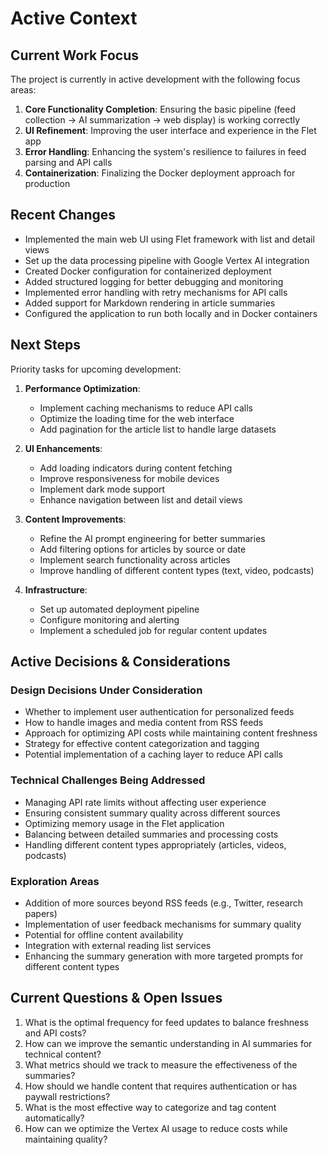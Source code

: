 # Active Context

## Current Work Focus

The project is currently in active development with the following focus areas:

1. **Core Functionality Completion**: Ensuring the basic pipeline (feed collection → AI summarization → web display) is working correctly
2. **UI Refinement**: Improving the user interface and experience in the Flet app
3. **Error Handling**: Enhancing the system's resilience to failures in feed parsing and API calls
4. **Containerization**: Finalizing the Docker deployment approach for production

## Recent Changes

- Implemented the main web UI using Flet framework with list and detail views
- Set up the data processing pipeline with Google Vertex AI integration
- Created Docker configuration for containerized deployment
- Added structured logging for better debugging and monitoring
- Implemented error handling with retry mechanisms for API calls
- Added support for Markdown rendering in article summaries
- Configured the application to run both locally and in Docker containers

## Next Steps

Priority tasks for upcoming development:

1. **Performance Optimization**:
   - Implement caching mechanisms to reduce API calls
   - Optimize the loading time for the web interface
   - Add pagination for the article list to handle large datasets

2. **UI Enhancements**:
   - Add loading indicators during content fetching
   - Improve responsiveness for mobile devices
   - Implement dark mode support
   - Enhance navigation between list and detail views

3. **Content Improvements**:
   - Refine the AI prompt engineering for better summaries
   - Add filtering options for articles by source or date
   - Implement search functionality across articles
   - Improve handling of different content types (text, video, podcasts)

4. **Infrastructure**:
   - Set up automated deployment pipeline
   - Configure monitoring and alerting
   - Implement a scheduled job for regular content updates

## Active Decisions & Considerations

### Design Decisions Under Consideration
- Whether to implement user authentication for personalized feeds
- How to handle images and media content from RSS feeds
- Approach for optimizing API costs while maintaining content freshness
- Strategy for effective content categorization and tagging
- Potential implementation of a caching layer to reduce API calls

### Technical Challenges Being Addressed
- Managing API rate limits without affecting user experience
- Ensuring consistent summary quality across different sources
- Optimizing memory usage in the Flet application
- Balancing between detailed summaries and processing costs
- Handling different content types appropriately (articles, videos, podcasts)

### Exploration Areas
- Addition of more sources beyond RSS feeds (e.g., Twitter, research papers)
- Implementation of user feedback mechanisms for summary quality
- Potential for offline content availability
- Integration with external reading list services
- Enhancing the summary generation with more targeted prompts for different content types

## Current Questions & Open Issues

1. What is the optimal frequency for feed updates to balance freshness and API costs?
2. How can we improve the semantic understanding in AI summaries for technical content?
3. What metrics should we track to measure the effectiveness of the summaries?
4. How should we handle content that requires authentication or has paywall restrictions?
5. What is the most effective way to categorize and tag content automatically?
6. How can we optimize the Vertex AI usage to reduce costs while maintaining quality?
